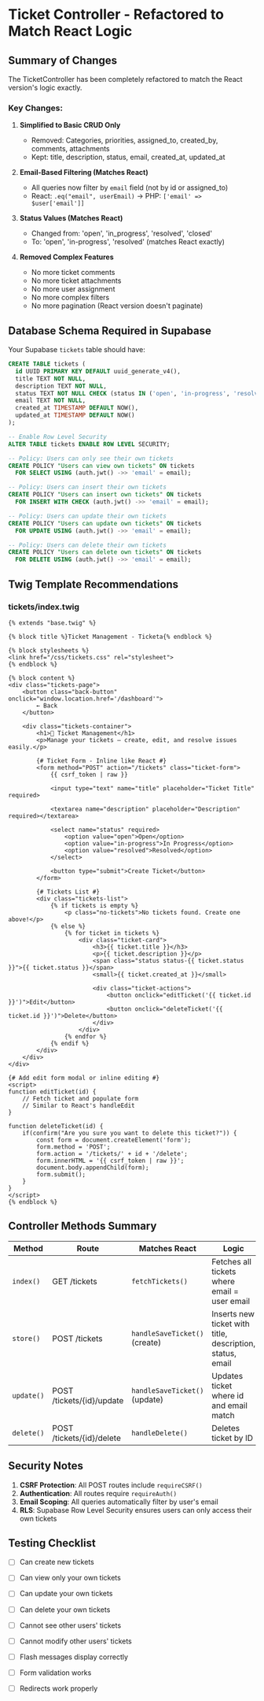 # Ticket Controller - Refactored to Match React Logic

## Summary of Changes

The TicketController has been completely refactored to match the React version's logic exactly.

### Key Changes:

1. **Simplified to Basic CRUD Only**
   - Removed: Categories, priorities, assigned_to, created_by, comments, attachments
   - Kept: title, description, status, email, created_at, updated_at

2. **Email-Based Filtering (Matches React)**
   - All queries now filter by `email` field (not by id or assigned_to)
   - React: `.eq("email", userEmail)` → PHP: `['email' => $user['email']]`

3. **Status Values (Matches React)**
   - Changed from: 'open', 'in_progress', 'resolved', 'closed'  
   - To: 'open', 'in-progress', 'resolved' (matches React exactly)

4. **Removed Complex Features**
   - No more ticket comments
   - No more ticket attachments  
   - No more user assignment
   - No more complex filters
   - No more pagination (React version doesn't paginate)

## Database Schema Required in Supabase

Your Supabase `tickets` table should have:

```sql
CREATE TABLE tickets (
  id UUID PRIMARY KEY DEFAULT uuid_generate_v4(),
  title TEXT NOT NULL,
  description TEXT NOT NULL,
  status TEXT NOT NULL CHECK (status IN ('open', 'in-progress', 'resolved')),
  email TEXT NOT NULL,
  created_at TIMESTAMP DEFAULT NOW(),
  updated_at TIMESTAMP DEFAULT NOW()
);

-- Enable Row Level Security
ALTER TABLE tickets ENABLE ROW LEVEL SECURITY;

-- Policy: Users can only see their own tickets
CREATE POLICY "Users can view own tickets" ON tickets
  FOR SELECT USING (auth.jwt() ->> 'email' = email);

-- Policy: Users can insert their own tickets
CREATE POLICY "Users can insert own tickets" ON tickets
  FOR INSERT WITH CHECK (auth.jwt() ->> 'email' = email);

-- Policy: Users can update their own tickets
CREATE POLICY "Users can update own tickets" ON tickets
  FOR UPDATE USING (auth.jwt() ->> 'email' = email);

-- Policy: Users can delete their own tickets
CREATE POLICY "Users can delete own tickets" ON tickets
  FOR DELETE USING (auth.jwt() ->> 'email' = email);
```

## Twig Template Recommendations

### tickets/index.twig

```twig
{% extends "base.twig" %}

{% block title %}Ticket Management - Ticketa{% endblock %}

{% block stylesheets %}
<link href="/css/tickets.css" rel="stylesheet">
{% endblock %}

{% block content %}
<div class="tickets-page">
    <button class="back-button" onclick="window.location.href='/dashboard'">
        ← Back
    </button>
    
    <div class="tickets-container">
        <h1>🎫 Ticket Management</h1>
        <p>Manage your tickets — create, edit, and resolve issues easily.</p>

        {# Ticket Form - Inline like React #}
        <form method="POST" action="/tickets" class="ticket-form">
            {{ csrf_token | raw }}
            
            <input type="text" name="title" placeholder="Ticket Title" required>
            
            <textarea name="description" placeholder="Description" required></textarea>
            
            <select name="status" required>
                <option value="open">Open</option>
                <option value="in-progress">In Progress</option>
                <option value="resolved">Resolved</option>
            </select>
            
            <button type="submit">Create Ticket</button>
        </form>

        {# Tickets List #}
        <div class="tickets-list">
            {% if tickets is empty %}
                <p class="no-tickets">No tickets found. Create one above!</p>
            {% else %}
                {% for ticket in tickets %}
                    <div class="ticket-card">
                        <h3>{{ ticket.title }}</h3>
                        <p>{{ ticket.description }}</p>
                        <span class="status status-{{ ticket.status }}">{{ ticket.status }}</span>
                        <small>{{ ticket.created_at }}</small>
                        
                        <div class="ticket-actions">
                            <button onclick="editTicket('{{ ticket.id }}')">Edit</button>
                            <button onclick="deleteTicket('{{ ticket.id }}')">Delete</button>
                        </div>
                    </div>
                {% endfor %}
            {% endif %}
        </div>
    </div>
</div>

{# Add edit form modal or inline editing #}
<script>
function editTicket(id) {
    // Fetch ticket and populate form
    // Similar to React's handleEdit
}

function deleteTicket(id) {
    if(confirm("Are you sure you want to delete this ticket?")) {
        const form = document.createElement('form');
        form.method = 'POST';
        form.action = '/tickets/' + id + '/delete';
        form.innerHTML = '{{ csrf_token | raw }}';
        document.body.appendChild(form);
        form.submit();
    }
}
</script>
{% endblock %}
```

## Controller Methods Summary

| Method | Route | Matches React | Logic |
|--------|-------|--------------|-------|
| `index()` | GET /tickets | `fetchTickets()` | Fetches all tickets where email = user email |
| `store()` | POST /tickets | `handleSaveTicket()` (create) | Inserts new ticket with title, description, status, email |
| `update()` | POST /tickets/{id}/update | `handleSaveTicket()` (update) | Updates ticket where id and email match |
| `delete()` | POST /tickets/{id}/delete | `handleDelete()` | Deletes ticket by ID |

## Security Notes

1. **CSRF Protection**: All POST routes include `requireCSRF()`
2. **Authentication**: All routes require `requireAuth()`
3. **Email Scoping**: All queries automatically filter by user's email
4. **RLS**: Supabase Row Level Security ensures users can only access their own tickets

## Testing Checklist

- [ ] Can create new tickets
- [ ] Can view only your own tickets
- [ ] Can update your own tickets
- [ ] Can delete your own tickets
- [ ] Cannot see other users' tickets
- [ ] Cannot modify other users' tickets
- [ ] Flash messages display correctly
- [ ] Form validation works
- [ ] Redirects work properly

